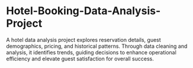 # Hotel-Booking-Data-Analysis-Project
A hotel data analysis project explores reservation details, guest demographics, pricing, and historical patterns. Through data cleaning and analysis, it identifies trends, guiding decisions to enhance operational efficiency and elevate guest satisfaction for overall success.

